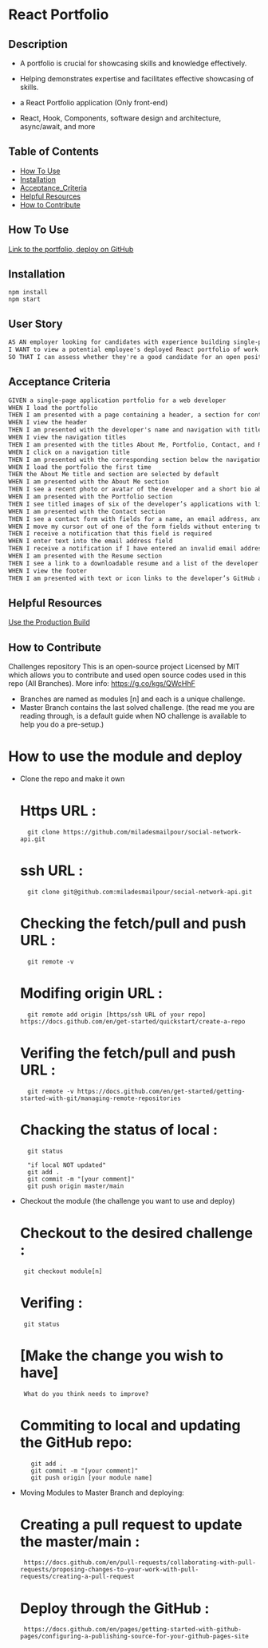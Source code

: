 # React Portfolio

## Description

- A portfolio is crucial for showcasing skills and knowledge effectively.

- Helping demonstrates expertise and facilitates effective showcasing of skills.

- a React Portfolio application (Only front-end)

- React, Hook, Components, software design and architecture, async/await, and more

## Table of Contents

- [How To Use](#how-to-use)
- [Installation](#installation)
- [Acceptance_Criteria](#acceptance-criteria)
- [Helpful Resources](#helpful-resources)
- [How to Contribute](#how-to-contribute)

## How To Use

[Link to the portfolio, deploy on GitHub](https://miladesmailpour.github.io/react-portfolio/)

## Installation

```
npm install
npm start

```

## User Story

```md
AS AN employer looking for candidates with experience building single-page applications
I WANT to view a potential employee's deployed React portfolio of work samples
SO THAT I can assess whether they're a good candidate for an open position
```

## Acceptance Criteria

```md
GIVEN a single-page application portfolio for a web developer
WHEN I load the portfolio
THEN I am presented with a page containing a header, a section for content, and a footer
WHEN I view the header
THEN I am presented with the developer's name and navigation with titles corresponding to different sections of the portfolio
WHEN I view the navigation titles
THEN I am presented with the titles About Me, Portfolio, Contact, and Resume, and the title corresponding to the current section is highlighted
WHEN I click on a navigation title
THEN I am presented with the corresponding section below the navigation without the page reloading and that title is highlighted
WHEN I load the portfolio the first time
THEN the About Me title and section are selected by default
WHEN I am presented with the About Me section
THEN I see a recent photo or avatar of the developer and a short bio about them
WHEN I am presented with the Portfolio section
THEN I see titled images of six of the developer’s applications with links to both the deployed applications and the corresponding GitHub repositories
WHEN I am presented with the Contact section
THEN I see a contact form with fields for a name, an email address, and a message
WHEN I move my cursor out of one of the form fields without entering text
THEN I receive a notification that this field is required
WHEN I enter text into the email address field
THEN I receive a notification if I have entered an invalid email address
WHEN I am presented with the Resume section
THEN I see a link to a downloadable resume and a list of the developer’s proficiencies
WHEN I view the footer
THEN I am presented with text or icon links to the developer’s GitHub and LinkedIn profiles, and their profile on a third platform (Stack Overflow, Twitter)
```

## Helpful Resources

[Use the Production Build](https://legacy.reactjs.org/docs/optimizing-performance.html#use-the-production-build)

## How to Contribute

Challenges repository
This is an open-source project Licensed by MIT which allows you to contribute and used open source codes used in this repo (All Branches).
More info: https://g.co/kgs/QWcHhF

- Branches are named as modules [n] and each is a unique challenge.
- Master Branch contains the last solved challenge. (the read me you are reading through, is a default guide when NO challenge is available to help you do a pre-setup.)

# How to use the module and deploy

- Clone the repo and make it own

  # Https URL :

        git clone https://github.com/miladesmailpour/social-network-api.git

  # ssh URL :

        git clone git@github.com:miladesmailpour/social-network-api.git

  # Checking the fetch/pull and push URL :

        git remote -v

  # Modifing origin URL :

        git remote add origin [https/ssh URL of your repo] https://docs.github.com/en/get-started/quickstart/create-a-repo

  # Verifing the fetch/pull and push URL :

        git remote -v https://docs.github.com/en/get-started/getting-started-with-git/managing-remote-repositories

  # Chacking the status of local :

        git status

        "if local NOT updated"
        git add .
        git commit -m "[your comment]"
        git push origin master/main

- Checkout the module (the challenge you want to use and deploy)
  # Checkout to the desired challenge :
       git checkout module[n]
  # Verifing :
       git status
  # [Make the change you wish to have]
       What do you think needs to improve?
  # Commiting to local and updating the GitHub repo:
         git add .
         git commit -m "[your comment]"
         git push origin [your module name]
- Moving Modules to Master Branch and deploying:
  # Creating a pull request to update the master/main :
       https://docs.github.com/en/pull-requests/collaborating-with-pull-requests/proposing-changes-to-your-work-with-pull-requests/creating-a-pull-request
  # Deploy through the GitHub :
       https://docs.github.com/en/pages/getting-started-with-github-pages/configuring-a-publishing-source-for-your-github-pages-site
